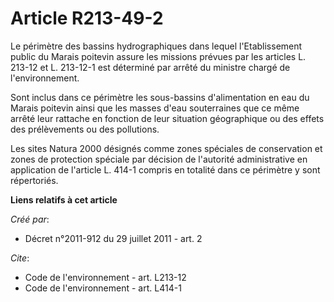 # Article R213-49-2

Le périmètre des bassins hydrographiques dans lequel l'Etablissement public du Marais poitevin assure les missions prévues
par les articles L. 213-12 et L. 213-12-1 est déterminé par arrêté du ministre chargé de l'environnement.

Sont inclus dans ce périmètre les sous-bassins d'alimentation en eau du Marais poitevin ainsi que les masses d'eau
souterraines que ce même arrêté leur rattache en fonction de leur situation géographique ou des effets des prélèvements ou
des pollutions.

Les sites Natura 2000 désignés comme zones spéciales de conservation et zones de protection spéciale par décision de
l'autorité administrative en application de l'article L. 414-1 compris en totalité dans ce périmètre y sont répertoriés.

**Liens relatifs à cet article**

_Créé par_:

  - Décret n°2011-912 du 29 juillet 2011 - art. 2

_Cite_:

  - Code de l'environnement - art. L213-12
  - Code de l'environnement - art. L414-1
